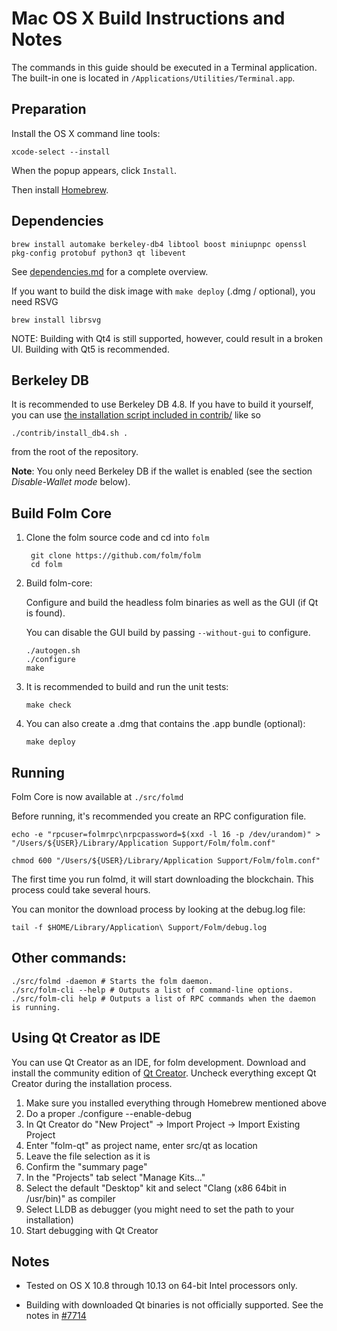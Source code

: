 Mac OS X Build Instructions and Notes
====================================
The commands in this guide should be executed in a Terminal application.
The built-in one is located in `/Applications/Utilities/Terminal.app`.

Preparation
-----------
Install the OS X command line tools:

`xcode-select --install`

When the popup appears, click `Install`.

Then install [Homebrew](https://brew.sh).

Dependencies
----------------------

    brew install automake berkeley-db4 libtool boost miniupnpc openssl pkg-config protobuf python3 qt libevent

See [dependencies.md](dependencies.md) for a complete overview.

If you want to build the disk image with `make deploy` (.dmg / optional), you need RSVG

    brew install librsvg

NOTE: Building with Qt4 is still supported, however, could result in a broken UI. Building with Qt5 is recommended.

Berkeley DB
-----------
It is recommended to use Berkeley DB 4.8. If you have to build it yourself,
you can use [the installation script included in contrib/](/contrib/install_db4.sh)
like so

```shell
./contrib/install_db4.sh .
```

from the root of the repository.

**Note**: You only need Berkeley DB if the wallet is enabled (see the section *Disable-Wallet mode* below).

Build Folm Core
------------------------

1. Clone the folm source code and cd into `folm`

        git clone https://github.com/folm/folm
        cd folm

2.  Build folm-core:

    Configure and build the headless folm binaries as well as the GUI (if Qt is found).

    You can disable the GUI build by passing `--without-gui` to configure.

        ./autogen.sh
        ./configure
        make

3.  It is recommended to build and run the unit tests:

        make check

4.  You can also create a .dmg that contains the .app bundle (optional):

        make deploy

Running
-------

Folm Core is now available at `./src/folmd`

Before running, it's recommended you create an RPC configuration file.

    echo -e "rpcuser=folmrpc\nrpcpassword=$(xxd -l 16 -p /dev/urandom)" > "/Users/${USER}/Library/Application Support/Folm/folm.conf"

    chmod 600 "/Users/${USER}/Library/Application Support/Folm/folm.conf"

The first time you run folmd, it will start downloading the blockchain. This process could take several hours.

You can monitor the download process by looking at the debug.log file:

    tail -f $HOME/Library/Application\ Support/Folm/debug.log

Other commands:
-------

    ./src/folmd -daemon # Starts the folm daemon.
    ./src/folm-cli --help # Outputs a list of command-line options.
    ./src/folm-cli help # Outputs a list of RPC commands when the daemon is running.

Using Qt Creator as IDE
------------------------
You can use Qt Creator as an IDE, for folm development.
Download and install the community edition of [Qt Creator](https://www.qt.io/download/).
Uncheck everything except Qt Creator during the installation process.

1. Make sure you installed everything through Homebrew mentioned above
2. Do a proper ./configure --enable-debug
3. In Qt Creator do "New Project" -> Import Project -> Import Existing Project
4. Enter "folm-qt" as project name, enter src/qt as location
5. Leave the file selection as it is
6. Confirm the "summary page"
7. In the "Projects" tab select "Manage Kits..."
8. Select the default "Desktop" kit and select "Clang (x86 64bit in /usr/bin)" as compiler
9. Select LLDB as debugger (you might need to set the path to your installation)
10. Start debugging with Qt Creator

Notes
-----

* Tested on OS X 10.8 through 10.13 on 64-bit Intel processors only.

* Building with downloaded Qt binaries is not officially supported. See the notes in [#7714](https://github.com/folm/folm/issues/7714)
